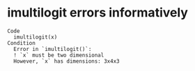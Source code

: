 # imultilogit errors informatively

    Code
      imultilogit(x)
    Condition
      Error in `imultilogit()`:
      ! `x` must be two dimensional
      However, `x` has dimensions: 3x4x3

